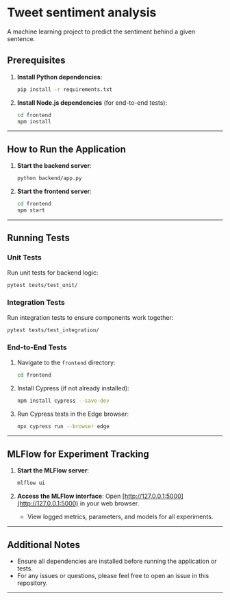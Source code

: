 # Tweet sentiment analysis

A machine learning project to predict the sentiment behind a given sentence.

## Prerequisites

1. **Install Python dependencies**:
   ```bash
   pip install -r requirements.txt
   ```

2. **Install Node.js dependencies** (for end-to-end tests):
   ```bash
   cd frontend
   npm install
   ```

---

## How to Run the Application

1. **Start the backend server**:
   ```bash
   python backend/app.py
   ```

2. **Start the frontend server**:
   ```bash
   cd frontend
   npm start
   ```

---

## Running Tests

### Unit Tests
Run unit tests for backend logic:
```bash
pytest tests/test_unit/
```

### Integration Tests
Run integration tests to ensure components work together:
```bash
pytest tests/test_integration/
```

### End-to-End Tests
1. Navigate to the `frontend` directory:
   ```bash
   cd frontend
   ```

2. Install Cypress (if not already installed):
   ```bash
   npm install cypress --save-dev
   ```

3. Run Cypress tests in the Edge browser:
   ```bash
   npx cypress run --browser edge
   ```

---

## MLFlow for Experiment Tracking

1. **Start the MLFlow server**:
   ```bash
   mlflow ui
   ```

2. **Access the MLFlow interface**:
   Open [http://127.0.0.1:5000](http://127.0.0.1:5000) in your web browser.

   - View logged metrics, parameters, and models for all experiments.

---

## Additional Notes

- Ensure all dependencies are installed before running the application or tests.
- For any issues or questions, please feel free to open an issue in this repository.

--- 

